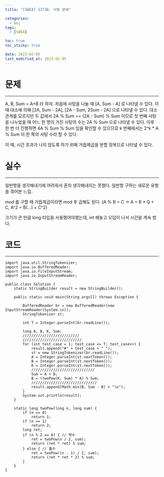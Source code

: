 ```yaml
---
title: "[SWEA] 13736. 사탕 분배"

categories:
  - boj
tags:
  - [SWEA]

toc: true
toc_sticky: true

date: 2023-02-05
last_modified_at: 2023-02-05
---
```


# 문제

---

A, B, Sum = A+B 라 하자.
처음에 사탕을 나눌 때 [A, Sum - A] 로 나타낼 수 있다. 이때 대소에 의해 [2A, Sum - 2A], [2A - Sum, 2Sum - 2A] 으로 나타낼 수 있다. 대소관계를 모르지만 두 값에서 2A % Sum == (2A - Sum) % Sum 이므로
첫 번째 사탕을 나누었을 때 어느 한 명이 가진 사탕의 수는 2A % Sum 으로 나타낼 수 있다.
이후 한 번 더 진행하면 4A % Sum % Sum 임을 확인할 수 있으므로 k 번째에서는 2^k \* A % Sum 이 한 쪽의 사탕 수라 할 수 있다.

이 때, 시간 초과가 나지 않도록 하기 위해 거듭제곱을 분할 정복으로 나타낼 수 있다.

# 실수

---

일반항을 생각해내기에 어려워서 혼자 생각해내지는 못했다. 일반항 구하는 새로운 유형을 겪어본 느낌.

mod 를 구할 때 거듭제곱이라면 mod 후 곱해도 된다. (A % B = C -> A = B \* Q + C, A^2 = B(...) + C^2)

크기가 큰 만큼 long 타입을 사용했어야했는데, int 해놓고 오답이 나서 시간을 계속 썼다.

# 코드

---

```
import java.util.StringTokenizer;
import java.io.BufferedReader;
import java.io.FileInputStream;
import java.io.InputStreamReader;

public class Solution {
    static StringBuilder result = new StringBuilder();

    public static void main(String args[]) throws Exception {

        BufferedReader br = new BufferedReader(new InputStreamReader(System.in));
        StringTokenizer st;

        int T = Integer.parseInt(br.readLine());

        long A, B, K, Sum;
        //////////////////////////
        ///////////////////////////
        for (int test_case = 1; test_case <= T; test_case++) {
            result.append("#" + test_case + " ");
            st = new StringTokenizer(br.readLine());
            A = Integer.parseInt(st.nextToken());
            B = Integer.parseInt(st.nextToken());
            K = Integer.parseInt(st.nextToken());
            /////////////////////////////
            Sum = A + B;
            B = (twoPow(K, Sum) * A) % Sum;
            //////////////////////////////
            result.append(Math.min(B, Sum - B) + "\n");
        }
        System.out.println(result);
    }

    static long twoPow(long n, long sum) {
        if (n == 0)
            return 1;
        if (n == 1)
            return 2;
        long ret;
        if (n % 2 == 0) { // 짝수
            ret = twoPow(n / 2, sum);
            return (ret * ret) % sum;
        } else { // 홀수
            ret = twoPow((n - 1) / 2, sum);
            return (ret * ret * 2) % sum;
        }
    }
}

```
